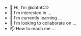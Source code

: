 - 👋 Hi, I’m @datntCD
- 👀 I’m interested in ...
- 🌱 I’m currently learning ...
- 💞️ I’m looking to collaborate on ...
- 📫 How to reach me ...

<!---
datntCD/datntCD is a ✨ special ✨ repository because its `README.md` (this file) appears on your GitHub profile.
You can click the Preview link to take a look at your changes.
--->
